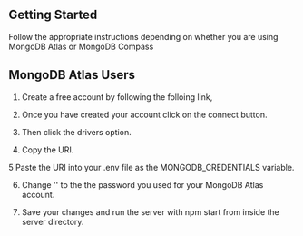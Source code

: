 ## Getting Started

Follow the appropriate instructions depending on whether you are using MongoDB Atlas or MongoDB Compass



## MongoDB Atlas Users

1. Create a free account by following the folloing link,


2. Once you have created your account click on the connect button.


3. Then click the drivers option. 


4. Copy the URI. 


5 Paste the URI into your .env file as the MONGODB_CREDENTIALS variable. 

6. Change '<password>' to the the password you used for your MongoDB Atlas account. 
  
7. Save your changes and run the server with npm start from inside the server directory. 
